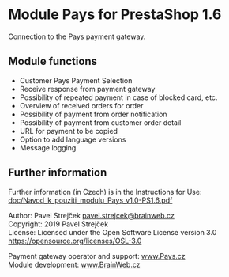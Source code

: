 # Module Pays for PrestaShop 1.6

Connection to the Pays payment gateway.

## Module functions

- Customer Pays Payment Selection
- Receive response from payment gateway
- Possibility of repeated payment in case of blocked card, etc.
- Overview of received orders for order
- Possibility of payment from order notification
- Possibility of payment from customer order detail
- URL for payment to be copied
- Option to add language versions
- Message logging

## Further information

Further information (in Czech) is in the Instructions for Use:
[doc/Navod_k_pouziti_modulu_Pays_v1.0-PS1.6.pdf](doc/Navod_k_pouziti_modulu_Pays_v1.0-PS1.6.pdf)

Author:    Pavel Strejček <pavel.strejcek@brainweb.cz>  
Copyright: 2019 Pavel Strejček  
License:   Licensed under the Open Software License version 3.0  https://opensource.org/licenses/OSL-3.0  

Payment gateway operator and support: www.Pays.cz  
Module development: www.BrainWeb.cz

